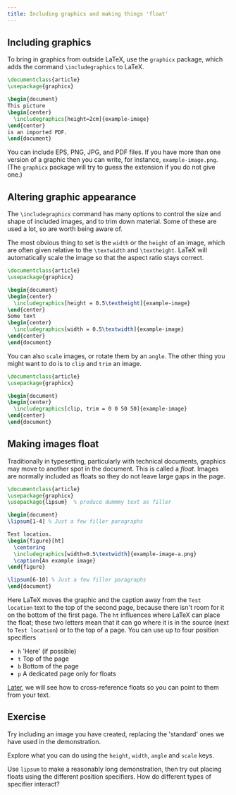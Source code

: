 ```yaml
---
title: Including graphics and making things 'float'
---
```


## Including graphics

To bring in graphics from outside LaTeX, use the `graphicx`
package, which adds the command `\includegraphics` to LaTeX.

<!-- {% raw %} -->
```latex
\documentclass{article}
\usepackage{graphicx}

\begin{document}
This picture
\begin{center}
  \includegraphics[height=2cm]{example-image}
\end{center}
is an imported PDF.
\end{document}
```
<!-- {% endraw %} -->

You can include EPS, PNG, JPG, and PDF files.
If you have more than one version of a graphic then you can write,
for instance, `example-image.png`. (The `graphicx` package will try to
guess the extension if you do not give one.)

## Altering graphic appearance

The `\includegraphics` command has many options to control
the size and shape of included images, and to trim down material. Some of
these are used a lot, so are worth being aware of.

The most obvious thing to set is the `width` or the `height` of an
image, which are often given relative to the `\textwidth` and
`\textheight`. LaTeX will automatically scale the image so that the aspect
ratio stays correct.

```latex
\documentclass{article}
\usepackage{graphicx}

\begin{document}
\begin{center}
  \includegraphics[height = 0.5\textheight]{example-image}
\end{center}
Some text
\begin{center}
  \includegraphics[width = 0.5\textwidth]{example-image}
\end{center}
\end{document}
```

You can also `scale` images, or rotate them by an `angle`. The other thing you
might want to do is to `clip` and `trim` an image.

```latex
\documentclass{article}
\usepackage{graphicx}

\begin{document}
\begin{center}
  \includegraphics[clip, trim = 0 0 50 50]{example-image}
\end{center}
\end{document}
```

## Making images float

Traditionally in typesetting, particularly with technical documents,
graphics may move to another spot in the document.
This is called a *float*. Images are normally included as floats so they do
not leave large gaps in the page.

<!-- {% raw %} -->
```latex
\documentclass{article}
\usepackage{graphicx}
\usepackage{lipsum}  % produce dummmy text as filler

\begin{document}
\lipsum[1-4] % Just a few filler paragraphs

Test location.
\begin{figure}[ht]
  \centering
  \includegraphics[width=0.5\textwidth]{example-image-a.png}
  \caption{An example image}
\end{figure}

\lipsum[6-10] % Just a few filler paragraphs
\end{document}
```
<!-- {% endraw %} -->

Here LaTeX moves the graphic and the caption
away from the `Test location` text to the top of the second page,
because there isn't room for it on the bottom of the first page.
The `ht` influences where LaTeX can place the float; these two
letters mean that it can go where it is in the source (next to
`Test location`) or to the top of a page. You can use up to four position
specifiers

- `h` 'Here' (if possible)
- `t` Top of the page
- `b` Bottom of the page
- `p` A dedicated page only for floats

[Later](lesson-11), we will see how to cross-reference floats so you can point
to them from your text.

## Exercise

Try including an image you have created, replacing the 'standard' ones we have
used in the demonstration.

Explore what you can do using the `height`, `width`, `angle` and `scale` keys.

Use `lipsum` to make a reasonably long demonstration, then try out placing
floats using the different position specifiers. How do different types of
specifier interact?
